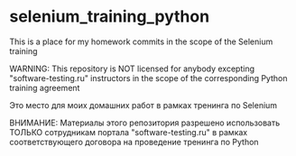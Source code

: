 # selenium_training_python

This is a place for my homework commits in the scope of the Selenium training

WARNING: This repository is NOT licensed for anybody excepting "software-testing.ru" instructors in the scope of the corresponding Python training agreement

Это место для моих домашних работ в рамках тренинга по Selenium

ВНИМАНИЕ: Материалы этого репозитория разрешено использовать ТОЛЬКО сотрудникам портала "software-testing.ru" в рамках соответствующего договора на проведение тренинга по Python
